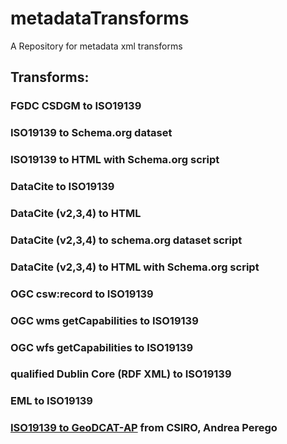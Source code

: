 # metadataTransforms
A Repository for metadata xml transforms


## Transforms:
### FGDC CSDGM to ISO19139
### ISO19139 to Schema.org dataset
### ISO19139 to HTML with Schema.org script
### DataCite to ISO19139
### DataCite (v2,3,4) to HTML
### DataCite (v2,3,4) to schema.org dataset script
### DataCite (v2,3,4) to HTML with Schema.org script
### OGC csw:record to ISO19139
### OGC wms getCapabilities to ISO19139
### OGC wfs getCapabilities to ISO19139
### qualified Dublin Core (RDF XML) to ISO19139
### EML to ISO19139



### [ISO19139 to GeoDCAT-AP](https://github.com/SEMICeu/iso-19139-to-dcat-ap) from CSIRO, Andrea Perego

